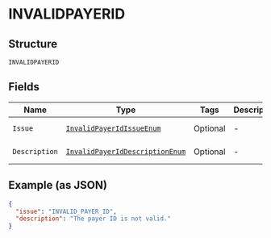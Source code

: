 
# INVALIDPAYERID

## Structure

`INVALIDPAYERID`

## Fields

| Name | Type | Tags | Description | Getter | Setter |
|  --- | --- | --- | --- | --- | --- |
| `Issue` | [`InvalidPayerIdIssueEnum`](../../doc/models/invalid-payer-id-issue-enum.md) | Optional | - | InvalidPayerIdIssueEnum getIssue() | setIssue(InvalidPayerIdIssueEnum issue) |
| `Description` | [`InvalidPayerIdDescriptionEnum`](../../doc/models/invalid-payer-id-description-enum.md) | Optional | - | InvalidPayerIdDescriptionEnum getDescription() | setDescription(InvalidPayerIdDescriptionEnum description) |

## Example (as JSON)

```json
{
  "issue": "INVALID_PAYER_ID",
  "description": "The payer ID is not valid."
}
```

